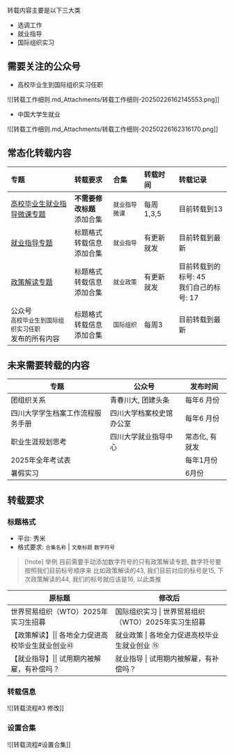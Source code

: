 转载内容主要是以下三大类
- 选调工作
- 就业指导
- 国际组织实习
## 需要关注的公众号

- 高校毕业生到国际组织实习任职
  
![[转载工作细则.md_Attachments/转载工作细则-20250226162145553.png]]
- 中国大学生就业
  
![[转载工作细则.md_Attachments/转载工作细则-20250226162316170.png]]  
## 常态化转载内容

| 专题                                                                                                                                                                                                                                                               | 转载要求                 | 合集       | 转载时间    | 转载记录                        |
| :--------------------------------------------------------------------------------------------------------------------------------------------------------------------------------------------------------------------------------------------------------------- | :------------------- | :------- | :------ | :-------------------------- |
| [高校毕业生就业指导微课专题](https://mp.weixin.qq.com/s/XA8q7vW1E6IrL4U0nIRWbw)                                                                                                                                                                                               | **不需要修改标题**<br>添加合集  | `就业指导微课` | 每周1,3,5 | 目前转载到13                     |
| [就业指导专题](https://mp.weixin.qq.com/mp/appmsgalbum?__biz=MjM5NjA0NzIwMg==&action=getalbum&album_id=2531515129176489985&scene=173&subscene=&sessionid=svr_7abd3745415&enterid=1740559149&from_msgid=2651562144&from_itemidx=4&count=3&nolastread=1#wechat_redirect) | 标题格式<br>转载信息<br>添加合集 | `就业指导`   | 有更新就发   | 目前转载到最新                     |
| [政策解读专题](https://mp.weixin.qq.com/mp/appmsgalbum?__biz=MjM5NjA0NzIwMg==&action=getalbum&album_id=2525581424507453443&scene=173&subscene=&sessionid=svr_48c9ba34518&enterid=1740559763&from_msgid=2651562275&from_itemidx=2&count=3&nolastread=1#wechat_redirect) | 标题格式<br>转载信息<br>添加合集 | `就业政策`   | 有更新就发   | 目前转载到的标号: 45<br>我们自己的标号: 17 |
| 公众号 <br>`高校毕业生到国际组织实习任职` <br>发布的所有内容                                                                                                                                                                                                                             | 标题格式<br>转载信息<br>添加合集 | `国际组织`   | 每周3     | 目前转载到最新                     |

## 未来需要转载的内容 

| 专题               | 公众号          | 发布时间      |
| ---------------- | ------------ | --------- |
| 团组织关系            | 青春川大, 团建头条   | 每年6 月份    |
| 四川大学学生档案工作流程服务手册 | 四川大学档案校史馆办公室 | 每年6 月份    |
| 职业生涯规划思考         | 四川大学就业指导中心   | 常态化,  有就发 |
| 2025年全年考试表       |              | 每年1月份     |
| 暑假实习             |              | 6月份       |
## 转载要求
### 标题格式
- 平台: 秀米
- 格式要求: `合集名称` | `文章标题` `数字符号`
> [!note] 举例
> 目前需要手动添加数字符号的只有政策解读专题, 数字符号要按照我们目前标号顺序来
> 比如政策解读的43, 我们目前对应的标号是15, 下次政策解读的44, 我们的标号就应该是16, 以此类推

| 原标题                         | 修改后                             |
| --------------------------- | ------------------------------- |
| 世界贸易组织（WTO）2025年实习生招募       | 国际组织实习 \| 世界贸易组织（WTO）2025年实习生招募 |
| 【政策解读】\|\| 各地全力促进高校毕业生就业创业㊸ | 就业政策 \| 各地全力促进高校毕业生就业创业 ⑮       |
| 【就业指导】\|\| 试用期内被解雇，有补偿吗？    | 就业指导 \| 试用期内被解雇，有补偿吗？           |

### 转载信息
![[转载流程#3 修改]]
### 设置合集
![[转载流程#设置合集]]